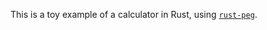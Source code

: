 This is a toy example of a calculator in Rust, using [`rust-peg`](https://github.com/kevinmehall/rust-peg).
